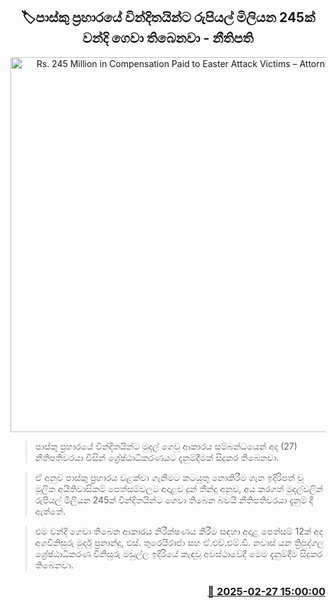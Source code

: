 <p align='center'><b><h2 align='center' title='Rs. 245 Million in Compensation Paid to Easter Attack Victims – Attorney General'>🏷පාස්කු ප්‍රහාරයේ වින්දිතයින්ට රුපියල් මිලියන 245ක් වන්දි ගෙවා තිබෙනවා - නීතිපති</h2></b></p>
<p align='center'><img src='https://helakuru.sgp1.cdn.digitaloceanspaces.com/esana/images/lib/court-gg.jpg' width='600' alt='Rs. 245 Million in Compensation Paid to Easter Attack Victims – Attorney General'></p>

> පාස්කු ප්‍රහාරයේ වින්දිතයින්ට මුදල් ගෙවූ ආකාරය සම්බන්ධයෙන් අද (27) නීතිපතිවරයා විසින් ශ්‍රේෂ්ඨාධිකරණයට දැනුම්දීමක් සිදුකර තිබෙනවා.

> ඒ අනුව පාස්කු ප්‍රහාරය වළක්වා ගැනීමට කටයුතු නොකිරීම ගැන ඉදිරිපත් වූ මූලික අයිතිවාසිකම් පෙත්සම්වලට අදාළව දුන් තීන්දු අනුව, අය කරගත් මුදල්වලින් රුපියල් මිලියන 245ක් වින්දිතයින්ට ගෙවා තිබෙන බවයි නීතිපතිවරයා දැනුම් දී ඇත්තේ.

> එම වන්දි ගෙවා තිබෙන ආකාරය නිරීක්ෂණය කිරීම සඳහා අදාළ පෙත්සම් 12ක් අද අගවිනිසුරු මුර්දු ප්‍රනාන්දු, එස්. තුරෙයිරාජා සහ ඒ.එච්.එම්.ඩී. නවාස් යන ත්‍රිපුද්ගල ශ්‍රේෂ්ඨාධිකරණ විනිසුරු මඩුල්ල ඉදිරියේ කැඳවූ අවස්ථාවේදී මෙම දැනුම්දීම සිදුකර තිබෙනවා.



<h3 align='right'><a href='https://www.helakuru.lk/esana/p/107872/'>📅 2025-02-27 15:00:00</a></h3>
